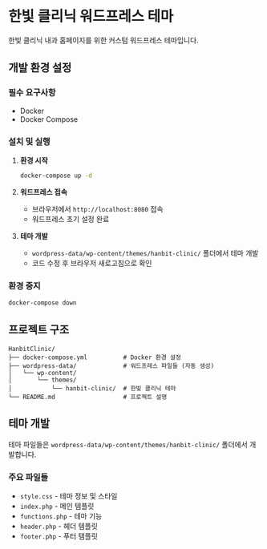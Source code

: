 # 한빛 클리닉 워드프레스 테마

한빛 클리닉 내과 홈페이지를 위한 커스텀 워드프레스 테마입니다.

## 개발 환경 설정

### 필수 요구사항
- Docker
- Docker Compose

### 설치 및 실행

1. **환경 시작**
   ```bash
   docker-compose up -d
   ```

2. **워드프레스 접속**
   - 브라우저에서 `http://localhost:8080` 접속
   - 워드프레스 초기 설정 완료

3. **테마 개발**
   - `wordpress-data/wp-content/themes/hanbit-clinic/` 폴더에서 테마 개발
   - 코드 수정 후 브라우저 새로고침으로 확인

### 환경 중지
```bash
docker-compose down
```

## 프로젝트 구조

```
HanbitClinic/
├── docker-compose.yml          # Docker 환경 설정
├── wordpress-data/             # 워드프레스 파일들 (자동 생성)
│   └── wp-content/
│       └── themes/
│           └── hanbit-clinic/  # 한빛 클리닉 테마
└── README.md                   # 프로젝트 설명
```

## 테마 개발

테마 파일들은 `wordpress-data/wp-content/themes/hanbit-clinic/` 폴더에서 개발합니다.

### 주요 파일들
- `style.css` - 테마 정보 및 스타일
- `index.php` - 메인 템플릿
- `functions.php` - 테마 기능
- `header.php` - 헤더 템플릿
- `footer.php` - 푸터 템플릿 